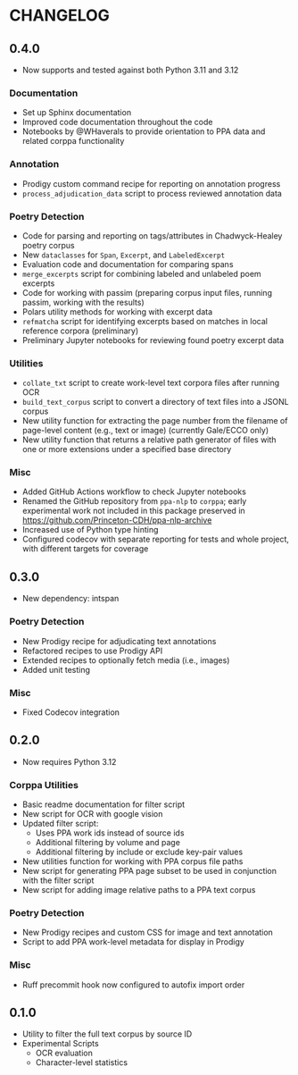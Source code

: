 # CHANGELOG

## 0.4.0
- Now supports and tested against both Python 3.11 and 3.12
### Documentation
- Set up Sphinx documentation
- Improved code documentation throughout the code
- Notebooks by @WHaverals to provide orientation to PPA data and related corppa functionality
### Annotation
- Prodigy custom command recipe for reporting on annotation progress
- `process_adjudication_data` script to process reviewed annotation data
### Poetry Detection
- Code for parsing and reporting on tags/attributes in Chadwyck-Healey poetry corpus
- New `dataclasses` for `Span`, `Excerpt`, and `LabeledExcerpt`
- Evaluation code and documentation for comparing spans
- `merge_excerpts` script for combining labeled and unlabeled poem excerpts
- Code for working with passim (preparing corpus input files, running passim, working with the results)
- Polars utility methods for working with excerpt data
- `refmatcha` script for identifying excerpts based on matches in local reference corpora (preliminary)
- Preliminary Jupyter notebooks for reviewing found poetry excerpt data
### Utilities
- `collate_txt` script to create work-level text corpora files after running OCR
- `build_text_corpus` script to convert a directory of text files into a JSONL corpus
- New utility function for extracting the page number from the filename of page-level content (e.g., text or image) (currently Gale/ECCO only)
- New utility function that returns a relative path generator of files with one or more extensions under a specified base directory
### Misc
- Added GitHub Actions workflow to check Jupyter notebooks
- Renamed the GitHub repository from `ppa-nlp` to `corppa`; early experimental work not included
  in this package preserved in https://github.com/Princeton-CDH/ppa-nlp-archive
- Increased use of Python type hinting
- Configured codecov with separate reporting for tests and whole project, with different targets for coverage

## 0.3.0
- New dependency: intspan
### Poetry Detection
- New Prodigy recipe for adjudicating text annotations
- Refactored recipes to use Prodigy API
- Extended recipes to optionally fetch media (i.e., images)
- Added unit testing
### Misc
- Fixed Codecov integration

## 0.2.0
- Now requires Python 3.12
### Corppa Utilities
- Basic readme documentation for filter script
- New script for OCR with google vision
- Updated filter script:
  - Uses PPA work ids instead of source ids
  - Additional filtering by volume and page
  - Additional filtering by include or exclude key-pair values
- New utilities function for working with PPA corpus file paths
- New script for generating PPA page subset to be used in conjunction with the filter script
- New script for adding image relative paths to a PPA text corpus
### Poetry Detection
- New Prodigy recipes and custom CSS for image and text annotation
- Script to add PPA work-level metadata for display in Prodigy
### Misc
- Ruff precommit hook now configured to autofix import order


## 0.1.0
- Utility to filter the full text corpus by source ID
- Experimental Scripts
  - OCR evaluation
  - Character-level statistics
